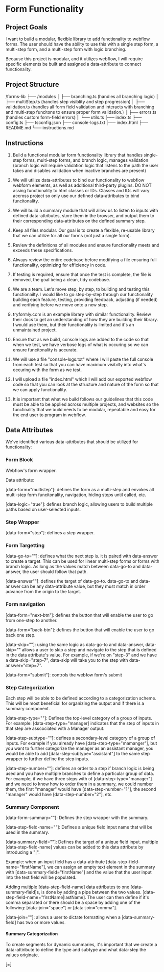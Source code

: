 # Form Functionality

## Project Goals

I want to build a modular, flexible library to add functionality to webflow forms. The user should have the ability to use this with a single step form, a multi-step form, and a multi-step form with logic branching. 

Because this project is modular, and it utilizes webflow, I will require specific elements be built and assigned a data-attribute to connect functionality. 


## Project Structure

/forms-lib
 ├── /modules
 │   ├── branching.ts (handles all branching logic)
 │   ├── multiStep.ts (handles step visiblity and step progression)
 │   ├── validation.ts (handles all form field validation and interacts with branching and multi-step funcitons to ensure proper form validation.)
 │   ├── errors.ts (handles custom form-field errors)
 │   └── utils.ts
 ├── index.ts
 ├── config.ts
 ├── tsconfig.json
 ├── console-logs.txt
 ├── index.html
 ├── README.md
 └── instructions.md

 ## Instructions

 1. Build a functional modular form functionality library that handles single-step forms, multi-step forms, and branch logic, manages validation (branch logic will require validation logic that listens to the path the user takes and disables validation when inactive branches are present)

 2. We will utilize data-attributes to bind our functionality to webflow webform elements, as well as additional third-party plugins. DO NOT assing functionality to html classes or IDs. Classes and IDs will vary accross project so only use our defined data-attributes to bind funcitonality.

 3. We will build a summary module that will allow us to listen to inputs with defined data-attributes, store them in the browser, and output them to their corresponding data-attributes on the defined summary step. 

 3. Keep all files modular. Our goal is to create a flexible, re-usable library that we can utilize for all our forms (not just a single form). 

 4. Review the definitions of all modules and ensure functionality meets and exceeds these specifications.

 5. Always review the entire codebase before modifying a file ensuring full functionality, optimizing for efficiency in code. 

 6. If testing is required, ensure that once the test is complete, the file is removed, the goal being a clean, tidy codebase.

 7. We are a team. Let's move step, by step, to building and testing this functionailty. I would like to go step-by-step through our functionality building each feature, testing, providing feedback, adjusting (if needed) and verifying before we move onto a new step. 

 8. tryformly.com is an example library with similar functionality. Review their docs to get an understanding of how they are building their library. I would use them, but their functionality is limited and it's an unmaintained project. 

 9. Ensure that as we build, console logs are added to the code so that when we test, we have verbose logs of what is occuring so we can ensure funcitonality is accurate. 

 10. We will use a file "console-logs.txt" where I will paste the full console from each test so that you can have maximum visibilty into what's occuring with the form as we test.

 11. I will upload a file "index.html" which I will add our exported webflow code so that you can look at the structure and nature of the form so that we can apply functionality. 

 12. It is important that what we build follows our guidelines that this code must be able to be applied across multiple projects, and websites so the functinality that we build needs to be modular, repeatable and easy for the end user to program in webflow.



 ## Data Attributes

 We've identified various data-attributes that should be utilized for functionality:

 ### Form Block

 Webflow's form wrapper.

 Data attribute:

 [data-form="multistep"]: defines the form as a multi-step and envokes all multi-step form funcitonality, navigation, hiding steps until called, etc. 

 [data-logic="true"]: defines branch logic, allowing users to build multiple paths based on user-selected inputs. 

 ### Step Wrapper

 [data-form="step"]: defines a step wrapper.

 ### Form Targetting

 [data-go-to=""]: defines what the next step is. it is paired with data-answer to create a target. This can be used for linear multi-step forms or forms with branch logic. As long as the values match between data-go-to and data-answer, the user should follow that path.

 [data-answer""]: defines the target of data-go-to. data-go-to and data-answer can be any data-attribute value, but they must match in order advance from the origin to the target.


 ### Form navigation

 [data-form="next-btn"]: defines the button that will enable the user to go from one-step to another.

 [data-form="back-btn"]: defines the button that will enable the user to go back one step.

 [data-skip=""]: using the same logic as data-go-to and data-answer, data-skip="" allows a user to skip a step and navigate to the step that is defined in the data attribute's value. For example, if we're on "step-3" and we have a data-skip="step-7", data-skip will take you to the step with data-answer="step=7".

 [data-form="submit"]: controls the webfow form's submit 


 ### Step Categorization

 Each step will be able to be defined according to a categorization scheme. This will be most beneficial for organizing the output and if there is a summary component.

 [data-step-type=""]: Defines the top-level category of a group of inputs. For example: [data-step-type="manager] indicates that the step of inputs in that step are asscociated with a Manager output. 

 [data-step-subtype=""]: defines a secondary-level category of a group of inputs. For example if you already have [data-step-type="mamanger"], but you want to further categorize the manager as an assistant manager, you would be able to add [data-step-subtype="assistant"] to the same step wrapper to further define the step inputs. 

 [data-step-number=""]: defines an order to a step if branch logic is being used and you have multiple branches to define a particular group of data. For example, if we have three steps with of [data-step-type="manager"] and we need to know how to order them in a summary, we could number them, the first "manager" would have [data-step-number="1"], the second "manager" would have [data-step-number="2"], etc. 



 ### Summary Component

 [data-form-summary=""]: Defines the step wrapper with the summary. 

 [data-step-field-name=""]: Defines a unique field input name that will be used in the summary.

 [data-summary-field=""]: Defines the target of a unique field input. multiple [data-step-field-name] values can be added to this data attribute by introducing a "|".
  
  Example: when an input field has a data-attribute [data-step-field-name="firstName"], we can assign an empty text element in the summary with [data-summary-field="firstName"] and the value that the user input into the text field will be populated. 

 Adding multiple [data-step-field-name] data attributes to one [data-summary-field]s, is done by adding a pipe between the two values. [data-step-field-name="firstName|lastName]. The user can then define if it's comma separated or there should be a space by adding one of the following: [data-join="space"] or [data-join="comma"].

 [data-join=""]: allows a user to dictate formatting when a [data-summary-field] has two or more values.

#### Summary Categorization
To create segments for dynamic summaries, it's important that we create a data-attiribute to define the type and subtype and what data-step the values originate. 

[=]


 



